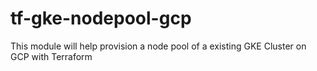 # tf-gke-nodepool-gcp
This module will help provision a node pool of a existing GKE Cluster on GCP with Terraform
